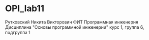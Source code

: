 # OPI_lab11
Рутковский
Никита
Викторович
ФИТ
Программная инженерия
Дисциплина "Основы программной инженерии"
курс 1, группа 6, подгруппа 1
